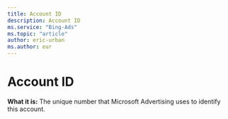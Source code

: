 ```yaml
---
title: Account ID
description: Account ID
ms.service: "Bing-Ads"
ms.topic: "article"
author: eric-urban
ms.author: eur
---
```


# Account ID

**What it is:** The unique number that Microsoft Advertising uses to identify this account.


